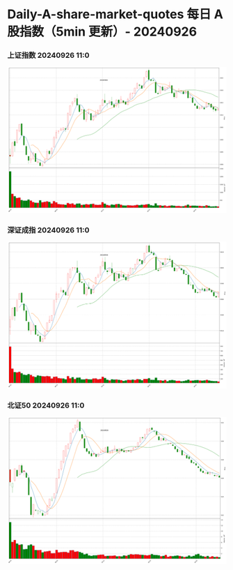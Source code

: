 
# Daily-A-share-market-quotes 每日 A 股指数（5min 更新）- 20240926

### 上证指数 20240926 11:0
![](./fig/2024/9/20240926-sh000001.png)

### 深证成指 20240926 11:0
![](./fig/2024/9/20240926-sz399001.png)

### 北证50 20240926 11:0
![](./fig/2024/9/20240926-bj899050.png)
